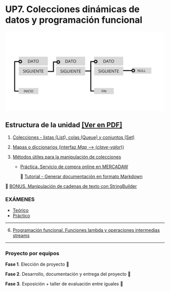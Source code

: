 # UP7. Colecciones dinámicas de datos y programación funcional
![estructuras](estructuras.png)

## Estructura de la unidad [[Ver en PDF]](https://github.com/pbendom3/prog-1cfgs-daw/blob/main/temas_pdf/imprimir_ud7.pdf)
1.  [Colecciones - listas (List), colas (Queue) y conjuntos (Set)](https://pbendom3.github.io/prog-1cfgs-daw/ups/UP7/7_1_colecciones/index.html)
2.  [Mapas o diccionarios (interfaz _Map_ --> (_clave-valor_))](https://pbendom3.github.io/prog-1cfgs-daw/ups/UP7/mapitas/index.html)
3.  [Métodos útiles para la manipulación de colecciones](https://pbendom3.github.io/prog-1cfgs-daw/ups/UP7/7_3_metodos_utiles/index.html)
   
      - [Práctica. Servicio de compra online en MERCADAW](4_MERCADAW.pdf)

        :pushpin: [Tutorial - Generar documentación en formato Markdown](https://docs.github.com/es/get-started/writing-on-github/getting-started-with-writing-and-formatting-on-github/basic-writing-and-formatting-syntax)

🎁 [BONUS. Manipulación de cadenas de texto con StringBuilder](5_BONUS_StringBuilder.pdf)

### EXÁMENES
- [Teórico](6_EXAMEN_TEÓRICO_UD7.pdf)
- [Práctico](7_EXAMEN_PRÁCTICO_UD7.pdf)

---

6. [Programación funcional. Funciones lambda y operaciones intermedias streams](https://pbendom3.github.io/prog-1cfgs-daw/ups/UP7/7_3_lambdas/index.html)

---

### Proyecto por equipos

  **Fase 1**. Elección de proyecto :space_invader:
  
  **Fase 2**. Desarrollo, documentación y entrega del proyecto :file_folder:
  
  **Fase 3**. Exposición + taller de evaluación entre iguales :speech_balloon:
